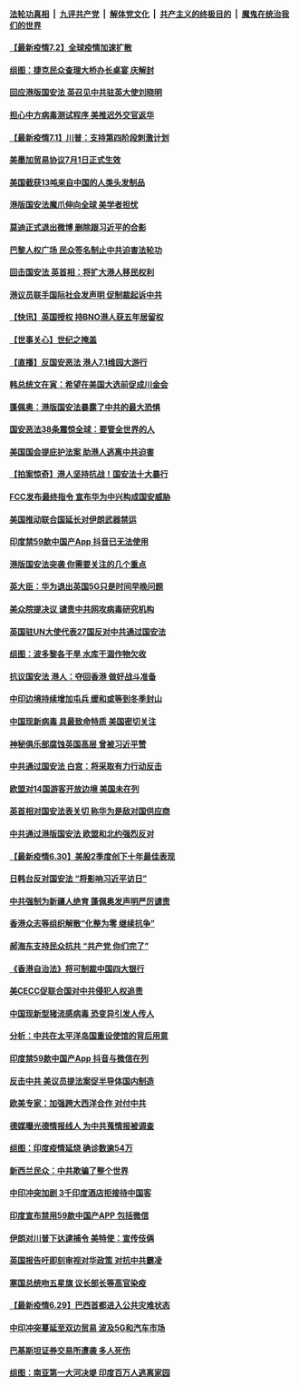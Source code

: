 

####  [法轮功真相](../../../../basic/blob/master/README.md?t=07021231) &nbsp;|&nbsp; [九评共产党](../../../../9ping.md/blob/master/README.md?t=07021231) &nbsp;|&nbsp; [解体党文化](../../../../jtdwh.md/blob/master/README.md?t=07021231)  &nbsp;|&nbsp; [共产主义的终极目的](../../../../gczydzjmd.md/blob/master/README.md?t=07021231) &nbsp;|&nbsp; [魔鬼在统治我们的世界](../../../../mgztzwmdsj.md/blob/master/README.md?t=07021231) 

#### [【最新疫情7.2】全球疫情加速扩散](../pages/nsc418/n12225896.md?t=07021231) 

#### [组图：捷克民众查理大桥办长桌宴 庆解封](../pages/nsc418/n12223990.md?t=07021231) 

#### [回应港版国安法 英召见中共驻英大使刘晓明](../pages/nsc418/n12225641.md?t=07021231) 

#### [担心中方病毒测试程序 美推迟外交官返华](../pages/nsc418/n12225504.md?t=07021231) 

#### [【最新疫情7.1】川普：支持第四阶段刺激计划](../pages/nsc418/n12223137.md?t=07021231) 

#### [美墨加贸易协议7月1日正式生效](../pages/nsc418/n12225352.md?t=07021231) 

#### [美国截获13吨来自中国的人类头发制品](../pages/nsc418/n12225251.md?t=07021231) 

#### [港版国安法魔爪伸向全球 美学者担忧](../pages/nsc418/n12225012.md?t=07021231) 

#### [莫迪正式退出微博 删除跟习近平的合影](../pages/nsc418/n12225068.md?t=07021231) 

#### [巴黎人权广场 民众签名制止中共迫害法轮功](../pages/nsc418/n12221674.md?t=07021231) 

#### [回击国安法 英首相：将扩大港人移民权利](../pages/nsc418/n12224764.md?t=07021231) 

#### [港议员联手国际社会发声明 促制裁起诉中共](../pages/nsc418/n12224652.md?t=07021231) 

#### [【快讯】英国授权 持BNO港人获五年居留权](../pages/nsc418/n12224889.md?t=07021231) 

#### [【世事关心】世纪之掩盖](../pages/nsc418/n12223498.md?t=07021231) 

#### [【直播】反国安恶法 港人7.1维园大游行](../pages/nsc418/n12219819.md?t=07021231) 

#### [韩总统文在寅：希望在美国大选前促成川金会](../pages/nsc418/n12224373.md?t=07021231) 

#### [蓬佩奥：港版国安法暴露了中共的最大恐惧](../pages/nsc418/n12224268.md?t=07021231) 

#### [国安恶法38条震惊全球：要管全世界的人](../pages/nsc418/n12224164.md?t=07021231) 

#### [美国国会提庇护法案 助港人逃离中共迫害](../pages/nsc418/n12223603.md?t=07021231) 

#### [【拍案惊奇】港人坚持抗战！国安法十大暴行](../pages/nsc418/n12223602.md?t=07021231) 

#### [FCC发布最终指令 宣布华为中兴构成国安威胁](../pages/nsc418/n12222824.md?t=07021231) 

#### [美国推动联合国延长对伊朗武器禁运](../pages/nsc418/n12223133.md?t=07021231) 

#### [印度禁59款中国产App 抖音已无法使用](../pages/nsc418/n12223148.md?t=07021231) 

#### [港版国安法突袭 你需要关注的几个重点](../pages/nsc418/n12222881.md?t=07021231) 

#### [英大臣：华为退出英国5G只是时间早晚问题](../pages/nsc418/n12223030.md?t=07021231) 

#### [美众院提决议 谴责中共网攻病毒研究机构](../pages/nsc418/n12223006.md?t=07021231) 

#### [英国驻UN大使代表27国反对中共通过国安法](../pages/nsc418/n12222760.md?t=07021231) 

#### [组图：波多黎各干旱 水库干涸作物欠收](../pages/nsc418/n12221649.md?t=07021231) 

#### [抗议国安法 港人：夺回香港 做好战斗准备](../pages/nsc418/n12222716.md?t=07021231) 

#### [中印边境持续增加屯兵 缓和或等到冬季封山](../pages/nsc418/n12222557.md?t=07021231) 

#### [中国现新病毒 具最致命特质 美国密切关注](../pages/nsc418/n12222596.md?t=07021231) 

#### [神秘俱乐部腐蚀英国高层 曾被习近平赞](../pages/nsc418/n12222573.md?t=07021231) 

#### [中共通过国安法 白宫：将采取有力行动反击](../pages/nsc418/n12222567.md?t=07021231) 

#### [欧盟对14国游客开放边境 美国未在列](../pages/nsc418/n12222348.md?t=07021231) 

#### [英首相对国安法表关切 称华为是敌对国供应商](../pages/nsc418/n12222449.md?t=07021231) 

#### [中共通过港版国安法 欧盟和北约强烈反对](../pages/nsc418/n12222076.md?t=07021231) 

#### [【最新疫情6.30】美股2季度创下十年最佳表现](../pages/nsc418/n12220711.md?t=07021231) 

#### [日韩台反对国安法 “将影响习近平访日”](../pages/nsc418/n12221801.md?t=07021231) 

#### [中共强制为新疆人绝育 蓬佩奥发声明严厉谴责](../pages/nsc418/n12221779.md?t=07021231) 

#### [香港众志等组织解散“化整为零 继续抗争”](../pages/nsc418/n12221597.md?t=07021231) 

#### [郝海东支持民众抗共 “共产党 你们完了”](../pages/nsc418/n12221534.md?t=07021231) 

#### [《香港自治法》将可制裁中国四大银行](../pages/nsc418/n12221322.md?t=07021231) 

#### [美CECC促联合国对中共侵犯人权追责](../pages/nsc418/n12221191.md?t=07021231) 

#### [中国现新型猪流感病毒 恐变异引发人传人](../pages/nsc418/n12220958.md?t=07021231) 

#### [分析：中共在太平洋岛国重设使馆的背后用意](../pages/nsc418/n12220282.md?t=07021231) 

#### [印度禁59款中国产App 抖音与微信在列](../pages/nsc418/n12220539.md?t=07021231) 

#### [反击中共  美议员提法案促半导体国内制造](../pages/nsc418/n12220479.md?t=07021231) 

#### [欧美专家：加强跨大西洋合作 对付中共](../pages/nsc418/n12220420.md?t=07021231) 

#### [德媒曝光德情报线人 为中共蒐情报被调查](../pages/nsc418/n12219959.md?t=07021231) 

#### [组图：印度疫情延烧 确诊数逾54万](../pages/nsc418/n12219019.md?t=07021231) 

#### [新西兰民众：中共欺骗了整个世界](../pages/nsc418/n12219388.md?t=07021231) 

#### [中印冲突加剧 3千印度酒店拒接待中国客](../pages/nsc418/n12220108.md?t=07021231) 

#### [印度宣布禁用59款中国产APP 包括微信](../pages/nsc418/n12220183.md?t=07021231) 

#### [伊朗对川普下达逮捕令 美特使：宣传伎俩](../pages/nsc418/n12220063.md?t=07021231) 

#### [英国报告吁即刻审视对华政策 对抗中共霸凌](../pages/nsc418/n12220075.md?t=07021231) 

#### [塞国总统吻五星旗 议长部长等高官染疫](../pages/nsc418/n12219918.md?t=07021231) 

#### [【最新疫情6.29】巴西首都进入公共灾难状态](../pages/nsc418/n12215001.md?t=07021231) 

#### [中印冲突蔓延至双边贸易 波及5G和汽车市场](../pages/nsc418/n12219705.md?t=07021231) 

#### [巴基斯坦证券交易所遭袭 多人死伤](../pages/nsc418/n12219225.md?t=07021231) 

#### [组图：南亚第一大河决堤 印度百万人逃离家园](../pages/nsc418/n12219391.md?t=07021231) 

